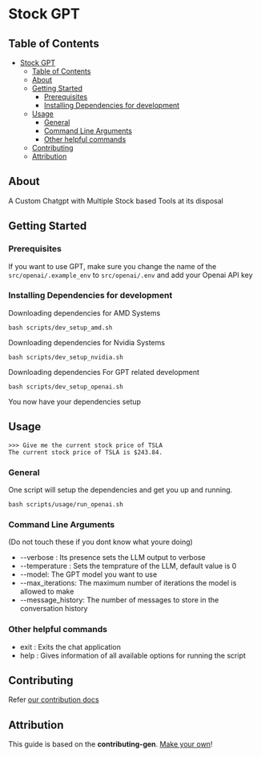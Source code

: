 # Stock GPT

## Table of Contents

- [Stock GPT](#stock-gpt)
  - [Table of Contents](#table-of-contents)
  - [About ](#about-)
  - [Getting Started ](#getting-started-)
    - [Prerequisites](#prerequisites)
    - [Installing Dependencies for development](#installing-dependencies-for-development)
  - [Usage ](#usage-)
    - [General](#general)
    - [Command Line Arguments](#command-line-arguments)
    - [Other helpful commands](#other-helpful-commands)
  - [Contributing](#contributing)
  - [Attribution](#attribution)

## About <a name = "about"></a>

A Custom Chatgpt with Multiple Stock based Tools at its disposal

## Getting Started <a name = "getting_started"></a>

### Prerequisites

If you want to use GPT, make sure you change the name of the `src/openai/.example_env` to `src/openai/.env` and add your Openai API key

### Installing Dependencies for development

Downloading dependencies for AMD Systems

```
bash scripts/dev_setup_amd.sh
```

Downloading dependencies for Nvidia Systems

```
bash scripts/dev_setup_nvidia.sh
```

Downloading dependencies For GPT related development 

```
bash scripts/dev_setup_openai.sh
```

You now have your dependencies setup

## Usage <a name = "usage"></a>

```
>>> Give me the current stock price of TSLA
The current stock price of TSLA is $243.84.
```

### General<a name = "general"></a>

One script will setup the dependencies and get you up and running.

```
bash scripts/usage/run_openai.sh
```

### Command Line Arguments<a name = "command-line-arguments"></a>

(Do not touch these if you dont know what youre doing)

- --verbose : Its presence sets the LLM output to verbose
- --temperature : Sets the temprature of the LLM, default value is 0 
- --model: The GPT model you want to use
- --max_iterations: The maximum number of iterations the model is allowed to make
- --message_history: The number of messages to store in the conversation history

### Other helpful commands
- exit : Exits the chat application
- help : Gives information of all available options for running the script

## Contributing

Refer <a href="">our contribution docs</a>

## Attribution
This guide is based on the **contributing-gen**. [Make your own](https://github.com/bttger/contributing-gen)!
